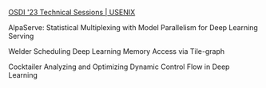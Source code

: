 [OSDI '23 Technical Sessions | USENIX](https://www.usenix.org/conference/osdi23/technical-sessions)



AlpaServe: Statistical Multiplexing with Model Parallelism for Deep Learning Serving

Welder Scheduling Deep Learning Memory Access via Tile-graph



Cocktailer Analyzing and Optimizing Dynamic Control Flow in Deep Learning
